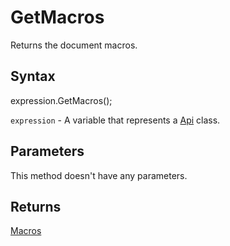 # GetMacros

Returns the document macros.

## Syntax

expression.GetMacros();

`expression` - A variable that represents a [Api](../Api.md) class.

## Parameters

This method doesn't have any parameters.

## Returns

[Macros](../../Enumeration/Macros.md)